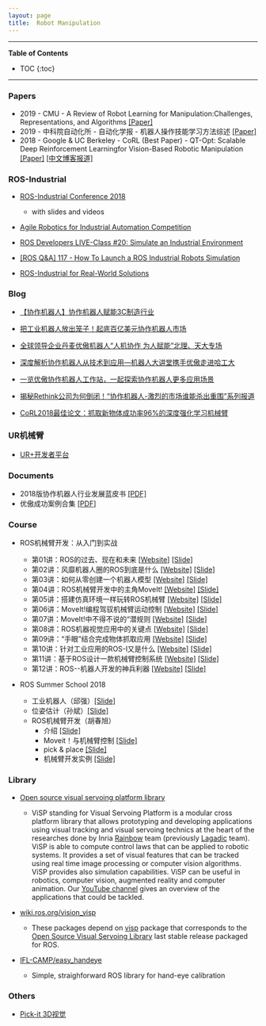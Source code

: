 ```yaml
---
layout: page
title:  Robot Manipulation
---
```


---
**Table of Contents**
* TOC
{:toc}
---

### Papers

- 2019 - CMU - A Review of Robot Learning for Manipulation:Challenges, Representations, and Algorithms [[Paper]](https://arxiv.org/pdf/1907.03146.pdf)
- 2019 - 中科院自动化所 - 自动化学报 - 机器人操作技能学习方法综述 [[Paper]](/robotics/data/2019-机器人操作技能学习方法综述.pdf)
- 2018 - Google & UC Berkeley - CoRL (Best Paper) - QT-Opt: Scalable Deep Reinforcement Learningfor Vision-Based Robotic Manipulation [[Paper]](https://arxiv.org/pdf/1806.10293.pdf) [[中文博客报道]](https://mp.weixin.qq.com/s/A4JZaRkx6Sxx7CdQRQaT4w)

### ROS-Industrial

- [ROS-Industrial Conference 2018](https://rosindustrial.org/events/2018/12/11/ros-industrial-conference-2018)
	- with slides and videos

- [Agile Robotics for Industrial Automation Competition](http://gazebosim.org/ariac)
- [ROS Developers LIVE-Class #20: Simulate an Industrial Environment](https://www.youtube.com/watch?v=i2QAsd8G0eE)
- [[ROS Q&A] 117 - How To Launch a ROS Industrial Robots Simulation](https://www.youtube.com/watch?v=fowYInH4e0c)

- [ROS-Industrial for Real-World Solutions](https://www.robotics.org/content-detail.cfm/Industrial-Robotics-Industry-Insights/ROS-Industrial-for-Real-World-Solutions/content_id/7919)

### Blog

- [【协作机器人】协作机器人赋能3C制造行业](http://www.zhuanzhi.ai/document/91d9569f9d136be37f9d0557cc0b3f11)
- [把工业机器人放出笼子！起底百亿美元协作机器人市场](http://www.zhuanzhi.ai/document/b56b4155a7d77b4bf075ad770c89028e)
- [全球领导企业丹麦优傲机器人“人机协作 为人赋能”北理、天大专场](http://www.zhuanzhi.ai/document/356fa2506dbe1384530a1444db1ea16a)
- [深度解析协作机器人从技术到应用—机器人大讲堂携手优傲走进哈工大](http://www.zhuanzhi.ai/document/bc942ffd18906484e851c869b0002ba6)
- [一览优傲协作机器人工作站，一起探索协作机器人更多应用场景](http://www.zhuanzhi.ai/document/172d779363e45f1b02e901854233f22f)
- [揭秘Rethink公司为何倒闭！“协作机器人-激烈的市场谁能杀出重围”系列报道](https://mp.weixin.qq.com/s?__biz=MzI5MzE0NDUzNQ==&mid=2650205171&idx=1&sn=811f5280fbff4ff0fde7011a9a189250&scene=21#wechat_redirect)

- [CoRL2018最佳论文：抓取新物体成功率96%的深度强化学习机械臂](https://mp.weixin.qq.com/s/A4JZaRkx6Sxx7CdQRQaT4w)

### UR机械臂

- [UR+开发者平台](https://www.universal-robots.com/zh/plus/developer/)

### Documents

- 2018版协作机器人行业发展蓝皮书 [[PDF]](/robotics/data/2018版协作机器人行业发展蓝皮书.pdf)
- 优傲成功案例合集 [[PDF]](https://www.universal-robots.cn/uploads/urrobot/userfiles/products/应用案例.pdf?utm_campaign=CN_2019_Email%20Campaign&utm_source=hs_automation&utm_medium=email&utm_content=74340021&_hsenc=p2ANqtz-8ry9d8PEvGd2zMl2rWvmmG376Z9Tr-ZQisk1wREtwN98aOoskQ_wEC-7kJ7L_luzDAZuirVCId8DNd1OcKjCMLV5zRUg&_hsmi=74340021)


### Course

- ROS机械臂开发：从入门到实战
	- 第01讲：ROS的过去、现在和未来 [[Website]](https://zhuanlan.zhihu.com/p/59864275) [[Slide]](/robotics/data/ROS机械臂开发/第1讲_ROS的过去、现在和未来.pdf)
	- 第02讲：风靡机器人圈的ROS到底是什么 [[Website]](https://zhuanlan.zhihu.com/p/59865069) [[Slide]](/robotics/data/ROS机械臂开发/第2讲_风靡机器人圈的ROS到底是什么.pdf)
	- 第03讲：如何从零创建一个机器人模型 [[Website]](https://zhuanlan.zhihu.com/p/61015282) [[Slide]](/robotics/data/ROS机械臂开发/第3讲_如何从零创建一个机器人模型.pdf)
	- 第04讲：ROS机械臂开发中的主角MoveIt! [[Website]](https://zhuanlan.zhihu.com/p/61016868) [[Slide]](/robotics/data/ROS机械臂开发/第4讲_ROS机械臂开发中的主角MoveIt!.pdf)
	- 第05讲：搭建仿真环境一样玩转ROS机械臂 [[Website]](https://zhuanlan.zhihu.com/p/61018121) [[Slide]](/robotics/data/ROS机械臂开发/第5讲_搭建仿真环境一样玩转ROS机械臂.pdf)
	- 第06讲：MoveIt!编程驾驭机械臂运动控制 [[Website]](https://zhuanlan.zhihu.com/p/61473166) [[Slide]](/robotics/data/ROS机械臂开发/第6讲_MoveIt!编程驾驭机械臂运动控制.pdf)
	- 第07讲：MoveIt!中不得不说的“潜规则 [[Website]](https://zhuanlan.zhihu.com/p/62009639) [[Slide]](/robotics/data/ROS机械臂开发/第7讲_MoveIt!中不得不说的“潜规则”.pdf)
	- 第08讲：ROS机器视觉应用中的关键点 [[Website]](https://zhuanlan.zhihu.com/p/63755939) [[Slide]](/robotics/data/ROS机械臂开发/第8讲_ROS机器视觉应用中的关键点.pdf)
	- 第09讲：“手眼”结合完成物体抓取应用 [[Website]](https://zhuanlan.zhihu.com/p/63757762) [[Slide]](/robotics/data/ROS机械臂开发/第9讲_“手眼”结合完成物体抓取应用.pdf)
	- 第10讲：针对工业应用的ROS-I又是什么 [[Website]](https://zhuanlan.zhihu.com/p/63759713) [[Slide]](/robotics/data/ROS机械臂开发/第10讲_针对工业应用的ROS-I又是什么.pdf)
	- 第11讲：基于ROS设计一款机械臂控制系统 [[Website]](https://zhuanlan.zhihu.com/p/63760545) [[Slide]](/robotics/data/ROS机械臂开发/第11讲_基于ROS设计一款机械臂控制系统.pdf)
	- 第12讲：ROS--机器人开发的神兵利器 [[Website]](https://zhuanlan.zhihu.com/p/63760974) [[Slide]](/robotics/data/ROS机械臂开发/第12讲_ROS——机器人开发的神兵利器.pdf)

- ROS Summer School 2018
	- 工业机器人（邱强）[[Slide]](http://www.roseducation.org/ros2018/docs/邱强-工业机器人.pdf)
	- 位姿估计（孙斌）[[Slide]](http://www.roseducation.org/ros2018/docs/孙斌-位姿估计.pdf)
	- ROS机械臂开发（胡春旭）
		- 介绍 [[Slide]](http://www.roseducation.org/ros2018/docs/胡春旭-ROS机械臂开发_0.自我介绍.pdf)
		- Moveit！与机械臂控制 [[Slide]](http://www.roseducation.org/ros2018/docs/胡春旭-ROS机械臂开发_1.MoveIt!与机械臂控制.pdf)
		- pick & place [[Slide]](http://www.roseducation.org/ros2018/docs/胡春旭-ROS机械臂开发_2.机器视觉与物体抓取.pdf)
		- 机械臂开发实例 [[Slide]](http://www.roseducation.org/ros2018/docs/胡春旭-ROS机械臂开发_3.机械臂开发实例.pdf)

### Library

- [Open source visual servoing platform library](http://visp.inria.fr/)
	- ViSP standing for Visual Servoing Platform is a modular cross platform library that allows prototyping and developing applications using visual tracking and visual servoing technics at the heart of the researches done by Inria [Rainbow](http://team.inria.fr/rainbow) team (previously [Lagadic](http://team.inria.fr/lagadic) team). ViSP is able to compute control laws that can be applied to robotic systems. It provides a set of visual features that can be tracked using real time image processing or computer vision algorithms. ViSP provides also simulation capabilities. ViSP can be useful in robotics, computer vision, augmented reality and computer animation. Our [YouTube channel](https://www.youtube.com/user/VispTeam) gives an overview of the applications that could be tackled.

- [wiki.ros.org/vision_visp](https://wiki.ros.org/vision_visp)
	- These packages depend on [visp](/visp) package that corresponds to the [Open Source Visual Servoing Library](http://visp.inria.fr) last stable release packaged for ROS.

- [IFL-CAMP/easy_handeye](https://github.com/IFL-CAMP/easy_handeye)
	- Simple, straighforward ROS library for hand-eye calibration

### Others

- [Pick-it 3D视觉](https://www.pickit3d.com/)


